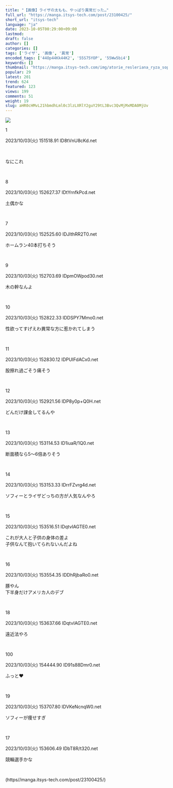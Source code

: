 ```yaml
---
title: "【画像】ライザの太もも、やっぱり異常だった…"
full_url: "https://manga.itsys-tech.com/post/23100425/"
short_url: "itsys-tech"
language: "ja"
date: 2023-10-05T00:29:00+09:00
lastmod: 
draft: false
author: []
categories: []
tags: ['ライザ', '画像', '異常']
encoded_tags: ['44Op44Kk44K2', '55S75YOP', '55Ww5bi4']
keywords: []
thumbnail: "https://manga.itsys-tech.com/img/atorie_resleriana_ryza_sophy.jpg"
popular: 29
latest: 201
trend: 624
featured: 123
views: 199
comments: 51
weight: 19
slug: aHR0cHMvL21hbmdhLml0c3lzLXRlY2guY29tL3Bvc3QvMjMxMDA0MjUv
---
```


![](https://manga.itsys-tech.com/img/atorie_resleriana_ryza_sophy.jpg)

<div><p class='t_h'>1 <p>2023/10/03(火) 151518.91 ID8tVnU8cKd.net</p></p><br><blockquote class='imgur-embed-pub'></blockquote><p>なにこれ</p><br><p class='t_h'>8 <p>2023/10/03(火) 152627.37 IDtYrnfkPcd.net</p></p><p class='t_b'>土偶かな</p><br><p class='t_h'>7 <p>2023/10/03(火) 152525.60 IDJlthRR2T0.net</p></p><p class='t_b'>ホームラン40本打ちそう</p><br><p class='t_h'>9 <p>2023/10/03(火) 152703.69 IDpmOWpod30.net</p></p><p class='t_b'>木の幹なんよ</p><br><p class='t_h'>10 <p>2023/10/03(火) 152822.33 IDDSPY7Mmo0.net</p></p><p class='t_b'>性欲ってすげえわ異常な方に惹かれてしまう</p><br><p class='t_h'>11 <p>2023/10/03(火) 152830.12 IDPUIFdACx0.net</p></p><p class='t_b'>股擦れ過ごそう痛そう</p><br><p class='t_h'>12 <p>2023/10/03(火) 152921.56 IDP8y0p+Q0H.net</p></p><p class='t_b'>どんだけ課金してるんや</p><br><p class='t_h'>13 <p>2023/10/03(火) 153114.53 ID1iuaR/1Q0.net</p></p><p class='t_b'>断面積なら5～6倍ありそう</p><br><p class='t_h'>14 <p>2023/10/03(火) 153153.33 IDrrFZvrg4d.net</p></p><p class='t_b'>ソフィーとライザどっちの方が人気なんやろ</p><br><p class='t_h'>15 <p>2023/10/03(火) 153516.51 IDqtvIAGTE0.net</p></p><p class='t_b'>これが大人と子供の身体の差よ<br>子供なんて抱いてられないんだよね</p><br><p class='t_h'>16 <p>2023/10/03(火) 153554.35 IDDhRjbaRo0.net</p></p><p class='t_b'>豚やん<br>下半身だけアメリカ人のデブ</p><br><p class='t_h'>18 <p>2023/10/03(火) 153637.66 IDqtvIAGTE0.net</p></p><p class='t_b'>遠近法やろ</p><br><p class='t_h'>100 <p>2023/10/03(火) 154444.90 ID91s88Dmr0.net</p></p><p class='t_b'>ふっと❤</p><br><p class='t_h'>19 <p>2023/10/03(火) 153707.80 IDVKeNcnqW0.net</p></p><p class='t_b'>ソフィーが痩せすぎ</p><br><p class='t_h'>17 <p>2023/10/03(火) 153606.49 IDbT8R/t320.net</p></p><p class='t_b'>競輪選手かな</p><br></div>

(https//manga.itsys-tech.com/post/23100425/)
